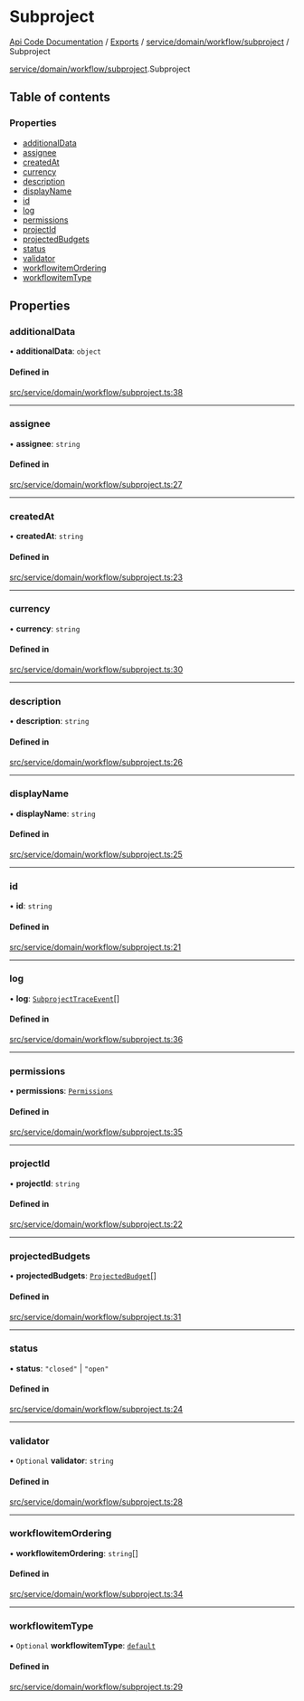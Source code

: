 # Subproject
 
[Api Code Documentation](../README.md) / [Exports](../modules.md) / [service/domain/workflow/subproject](../modules/service_domain_workflow_subproject.md) / Subproject

[service/domain/workflow/subproject](../modules/service_domain_workflow_subproject.md).Subproject

## Table of contents

### Properties

- [additionalData](service_domain_workflow_subproject.Subproject.md#additionaldata)
- [assignee](service_domain_workflow_subproject.Subproject.md#assignee)
- [createdAt](service_domain_workflow_subproject.Subproject.md#createdat)
- [currency](service_domain_workflow_subproject.Subproject.md#currency)
- [description](service_domain_workflow_subproject.Subproject.md#description)
- [displayName](service_domain_workflow_subproject.Subproject.md#displayname)
- [id](service_domain_workflow_subproject.Subproject.md#id)
- [log](service_domain_workflow_subproject.Subproject.md#log)
- [permissions](service_domain_workflow_subproject.Subproject.md#permissions)
- [projectId](service_domain_workflow_subproject.Subproject.md#projectid)
- [projectedBudgets](service_domain_workflow_subproject.Subproject.md#projectedbudgets)
- [status](service_domain_workflow_subproject.Subproject.md#status)
- [validator](service_domain_workflow_subproject.Subproject.md#validator)
- [workflowitemOrdering](service_domain_workflow_subproject.Subproject.md#workflowitemordering)
- [workflowitemType](service_domain_workflow_subproject.Subproject.md#workflowitemtype)

## Properties

### additionalData

• **additionalData**: `object`

#### Defined in

[src/service/domain/workflow/subproject.ts:38](https://github.com/openkfw/TruBudget/blob/d07ad94/api/src/service/domain/workflow/subproject.ts#L38)

___

### assignee

• **assignee**: `string`

#### Defined in

[src/service/domain/workflow/subproject.ts:27](https://github.com/openkfw/TruBudget/blob/d07ad94/api/src/service/domain/workflow/subproject.ts#L27)

___

### createdAt

• **createdAt**: `string`

#### Defined in

[src/service/domain/workflow/subproject.ts:23](https://github.com/openkfw/TruBudget/blob/d07ad94/api/src/service/domain/workflow/subproject.ts#L23)

___

### currency

• **currency**: `string`

#### Defined in

[src/service/domain/workflow/subproject.ts:30](https://github.com/openkfw/TruBudget/blob/d07ad94/api/src/service/domain/workflow/subproject.ts#L30)

___

### description

• **description**: `string`

#### Defined in

[src/service/domain/workflow/subproject.ts:26](https://github.com/openkfw/TruBudget/blob/d07ad94/api/src/service/domain/workflow/subproject.ts#L26)

___

### displayName

• **displayName**: `string`

#### Defined in

[src/service/domain/workflow/subproject.ts:25](https://github.com/openkfw/TruBudget/blob/d07ad94/api/src/service/domain/workflow/subproject.ts#L25)

___

### id

• **id**: `string`

#### Defined in

[src/service/domain/workflow/subproject.ts:21](https://github.com/openkfw/TruBudget/blob/d07ad94/api/src/service/domain/workflow/subproject.ts#L21)

___

### log

• **log**: [`SubprojectTraceEvent`](service_domain_workflow_subproject_trace_event.SubprojectTraceEvent.md)[]

#### Defined in

[src/service/domain/workflow/subproject.ts:36](https://github.com/openkfw/TruBudget/blob/d07ad94/api/src/service/domain/workflow/subproject.ts#L36)

___

### permissions

• **permissions**: [`Permissions`](../modules/service_domain_permissions.md#permissions)

#### Defined in

[src/service/domain/workflow/subproject.ts:35](https://github.com/openkfw/TruBudget/blob/d07ad94/api/src/service/domain/workflow/subproject.ts#L35)

___

### projectId

• **projectId**: `string`

#### Defined in

[src/service/domain/workflow/subproject.ts:22](https://github.com/openkfw/TruBudget/blob/d07ad94/api/src/service/domain/workflow/subproject.ts#L22)

___

### projectedBudgets

• **projectedBudgets**: [`ProjectedBudget`](service_domain_workflow_projected_budget.ProjectedBudget.md)[]

#### Defined in

[src/service/domain/workflow/subproject.ts:31](https://github.com/openkfw/TruBudget/blob/d07ad94/api/src/service/domain/workflow/subproject.ts#L31)

___

### status

• **status**: ``"closed"`` \| ``"open"``

#### Defined in

[src/service/domain/workflow/subproject.ts:24](https://github.com/openkfw/TruBudget/blob/d07ad94/api/src/service/domain/workflow/subproject.ts#L24)

___

### validator

• `Optional` **validator**: `string`

#### Defined in

[src/service/domain/workflow/subproject.ts:28](https://github.com/openkfw/TruBudget/blob/d07ad94/api/src/service/domain/workflow/subproject.ts#L28)

___

### workflowitemOrdering

• **workflowitemOrdering**: `string`[]

#### Defined in

[src/service/domain/workflow/subproject.ts:34](https://github.com/openkfw/TruBudget/blob/d07ad94/api/src/service/domain/workflow/subproject.ts#L34)

___

### workflowitemType

• `Optional` **workflowitemType**: [`default`](../modules/service_domain_workflowitem_types_types.md#default)

#### Defined in

[src/service/domain/workflow/subproject.ts:29](https://github.com/openkfw/TruBudget/blob/d07ad94/api/src/service/domain/workflow/subproject.ts#L29)
